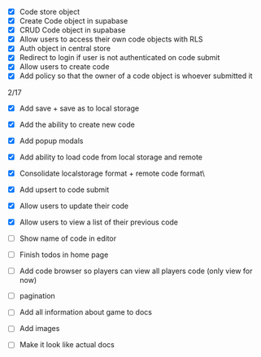 - [x] Code store object
- [x] Create Code object in supabase
- [x] CRUD Code object in supabase
- [x] Allow users to access their own code objects with RLS
- [x] Auth object in central store
- [x] Redirect to login if user is not authenticated on code submit
- [x] Allow users to create code
- [x] Add policy so that the owner of a code object is whoever submitted it

2/17
- [x] Add save + save as to local storage
- [x] Add the ability to create new code
- [x] Add popup modals
- [x] Add ability to load code from local storage and remote
- [x] Consolidate localstorage format + remote code format\
- [x] Add upsert to code submit
- [x] Allow users to update their code
- [x] Allow users to view a list of their previous code
- [ ] Show name of code in editor
- [ ] Finish todos in home page

- [ ] Add code browser so players can view all players code (only view for now)
- [ ] pagination

- [ ] Add all information about game to docs
- [ ] Add images
- [ ] Make it look like actual docs